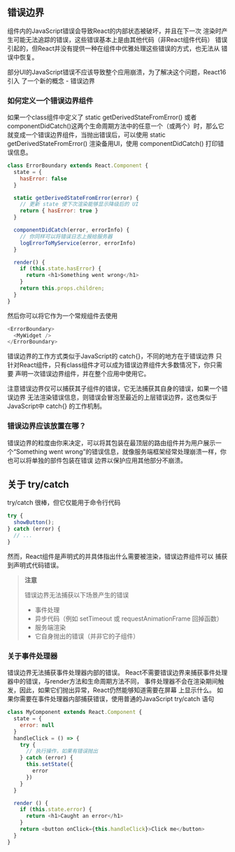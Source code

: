 
## 错误边界

组件内的JavaScript错误会导致React的内部状态被破坏，并且在下一次
渲染时产生可能无法追踪的错误，这些错误基本上是由其他代码（非React组件代码）
错误引起的，但React并没有提供一种在组件中优雅处理这些错误的方式，也无法从
错误中恢复。

部分UI的JavaScript错误不应该导致整个应用崩溃，为了解决这个问题，React16引入
了一个新的概念 - 错误边界

### 如何定义一个错误边界组件

如果一个class组件中定义了 static getDerivedStateFromError() 或者
componentDidCatch()这两个生命周期方法中的任意一个（或两个）时，那么它
就变成一个错误边界组件，当抛出错误后，可以使用 static getDerivedStateFromError()
渲染备用UI，使用 componentDidCatch() 打印错误信息。

```js
class ErrorBoundary extends React.Component {
  state = {
    hasError: false
  }

  static getDerivedStateFromError(error) {
    // 更新 state 使下次渲染能够显示降级后的 UI
    return { hasError: true }
  }

  componentDidCatch(error, errorInfo) {
    // 你同样可以将错误日志上报给服务器
    logErrorToMyService(error, errorInfo)
  }

  render() {
    if (this.state.hasError) {
      return <h1>Something went wrong</h1>
    }
    return this.props.children;
  }
}
```
然后你可以将它作为一个常规组件去使用
```js
<ErrorBoundary>
  <MyWidget />
</ErrorBoundary>
```

错误边界的工作方式类似于JavaScript的 catch{}，不同的地方在于错误边界
只针对React组件，只有class组件才可以成为错误边界组件大多数情况下，你只需要
声明一次错误边界组件，并在整个应用中使用它。

注意错误边界仅可以捕获其子组件的错误，它无法捕获其自身的错误，如果一个错误边界
无法渲染错误信息，则错误会冒泡至最近的上层错误边界，这也类似于JavaScript中
catch{} 的工作机制。

### 错误边界应该放置在哪？

错误边界的粒度由你来决定，可以将其包装在最顶层的路由组件并为用户展示一个“Something
went wrong”的错误信息，就像服务端框架经常处理崩溃一样，你也可以将单独的部件包装在错误
边界以保护应用其他部分不崩溃。

## 关于 try/catch

try/catch 很棒，但它仅能用于命令行代码
```js
try {
  showButton();
} catch (error) {
  // ...
}
```
然而，React组件是声明式的并具体指出什么需要被渲染，错误边界组件可以
捕获到声明式代码错误。

> **注意**
>
> 错误边界无法捕获以下场景产生的错误
> 
> - 事件处理
> - 异步代码（例如 setTimeout 或 requestAnimationFrame 回掉函数）
> - 服务端渲染
> - 它自身抛出的错误（并非它的子组件）

### 关于事件处理器

错误边界无法捕获事件处理器内部的错误。
React不需要错误边界来捕获事件处理器中的错误，与render方法和生命周期方法不同，
事件处理器不会在渲染期间触发，因此，如果它们抛出异常，React仍然能够知道需要在屏幕
上显示什么。
如果你需要在事件处理器内部捕获错误，使用普通的JavaScript try/catch 语句

```js
class MyComponent extends React.Component {
  state = {
    error: null
  }
  handleClick = () => {
    try {
      // 执行操作，如果有错误抛出
    } catch (error) {
      this.setState({
        error
      })
    }
  }

  render () {
    if (this.state.error) {
      return <h1>Caught an error</h1>
    }
    return <button onClick={this.handleClick}>Click me</button>
  }
}
```

